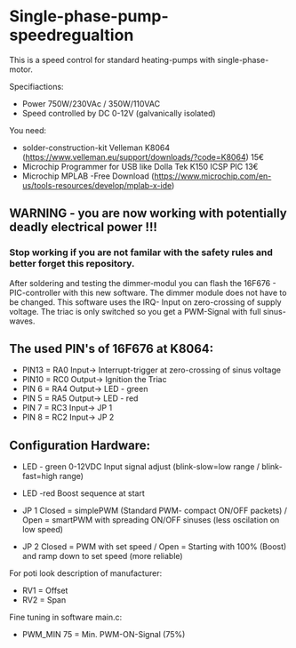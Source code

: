 # Single-phase-pump-speedregualtion
This is a speed control for standard heating-pumps with single-phase-motor. 

Specifiactions:
- Power 750W/230VAc / 350W/110VAC
- Speed controlled by DC 0-12V (galvanically isolated)

You need:
- solder-construction-kit Velleman K8064 (https://www.velleman.eu/support/downloads/?code=K8064) 15€
- Microchip Programmer for USB like Dolla Tek K150 ICSP PIC 13€
- Microchip MPLAB -Free Download (https://www.microchip.com/en-us/tools-resources/develop/mplab-x-ide)

## WARNING - you are now working with potentially deadly electrical power !!! 
### Stop working if you are not familar with the safety rules and better forget this repository.  

After soldering and testing the dimmer-modul you can flash the 16F676 - PIC-controller with this new software. The dimmer module does not have to be changed. This software uses the IRQ- Input on zero-crossing of supply voltage. The triac is only switched so you get a PWM-Signal with full sinus-waves.

## The used PIN's of 16F676 at K8064:
- PIN13   = RA0     Input->   Interrupt-trigger at zero-crossing of sinus voltage
- PIN10   = RC0     Output->  Ignition the Triac
- PIN 6   = RA4     Output->  LED - green
- PIN 5   = RA5     Output->  LED - red
- PIN 7   = RC3     Input->   JP 1
- PIN 8   = RC2     Input->   JP 2

## Configuration Hardware:
- LED - green     0-12VDC Input signal adjust (blink-slow=low range / blink-fast=high range)
- LED -red        Boost sequence at start

- JP 1            Closed = simplePWM (Standard PWM- compact ON/OFF packets)     / Open = smartPWM with spreading ON/OFF sinuses (less oscilation on low speed)
- JP 2            Closed = PWM with set speed                                   / Open = Starting with 100% (Boost) and ramp down to set speed (more reliable)

For poti look description of manufacturer:
- RV1 = Offset
- RV2 = Span

Fine tuning in software main.c:
- PWM_MIN 75    = Min. PWM-ON-Signal (75%)
